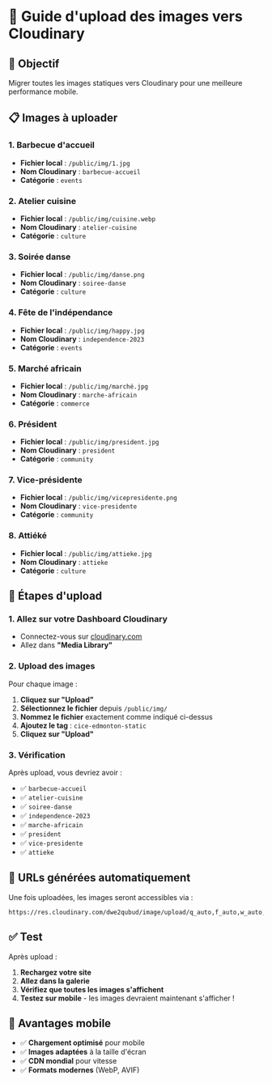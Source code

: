 # 📸 Guide d'upload des images vers Cloudinary

## 🎯 **Objectif**
Migrer toutes les images statiques vers Cloudinary pour une meilleure performance mobile.

## 📋 **Images à uploader**

### **1. Barbecue d'accueil**
- **Fichier local** : `/public/img/1.jpg`
- **Nom Cloudinary** : `barbecue-accueil`
- **Catégorie** : `events`

### **2. Atelier cuisine**
- **Fichier local** : `/public/img/cuisine.webp`
- **Nom Cloudinary** : `atelier-cuisine`
- **Catégorie** : `culture`

### **3. Soirée danse**
- **Fichier local** : `/public/img/danse.png`
- **Nom Cloudinary** : `soiree-danse`
- **Catégorie** : `culture`

### **4. Fête de l'indépendance**
- **Fichier local** : `/public/img/happy.jpg`
- **Nom Cloudinary** : `independence-2023`
- **Catégorie** : `events`

### **5. Marché africain**
- **Fichier local** : `/public/img/marché.jpg`
- **Nom Cloudinary** : `marche-africain`
- **Catégorie** : `commerce`

### **6. Président**
- **Fichier local** : `/public/img/president.jpg`
- **Nom Cloudinary** : `president`
- **Catégorie** : `community`

### **7. Vice-présidente**
- **Fichier local** : `/public/img/vicepresidente.png`
- **Nom Cloudinary** : `vice-presidente`
- **Catégorie** : `community`

### **8. Attiéké**
- **Fichier local** : `/public/img/attieke.jpg`
- **Nom Cloudinary** : `attieke`
- **Catégorie** : `culture`

## 🚀 **Étapes d'upload**

### **1. Allez sur votre Dashboard Cloudinary**
- Connectez-vous sur [cloudinary.com](https://cloudinary.com)
- Allez dans **"Media Library"**

### **2. Upload des images**
Pour chaque image :
1. **Cliquez sur "Upload"**
2. **Sélectionnez le fichier** depuis `/public/img/`
3. **Nommez le fichier** exactement comme indiqué ci-dessus
4. **Ajoutez le tag** : `cice-edmonton-static`
5. **Cliquez sur "Upload"**

### **3. Vérification**
Après upload, vous devriez avoir :
- ✅ `barbecue-accueil`
- ✅ `atelier-cuisine`
- ✅ `soiree-danse`
- ✅ `independence-2023`
- ✅ `marche-africain`
- ✅ `president`
- ✅ `vice-presidente`
- ✅ `attieke`

## 🎯 **URLs générées automatiquement**

Une fois uploadées, les images seront accessibles via :
```
https://res.cloudinary.com/dwe2qubud/image/upload/q_auto,f_auto,w_auto,h_auto,c_fill/[NOM_IMAGE]
```

## ✅ **Test**

Après upload :
1. **Rechargez votre site**
2. **Allez dans la galerie**
3. **Vérifiez que toutes les images s'affichent**
4. **Testez sur mobile** - les images devraient maintenant s'afficher !

## 📱 **Avantages mobile**

- ✅ **Chargement optimisé** pour mobile
- ✅ **Images adaptées** à la taille d'écran
- ✅ **CDN mondial** pour vitesse
- ✅ **Formats modernes** (WebP, AVIF)
